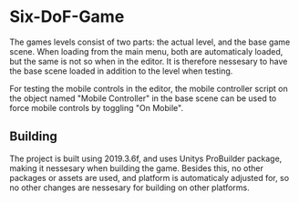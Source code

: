 # Six-DoF-Game
The games levels consist of two parts: the actual level, and the base game scene. When loading from the main menu, both are automaticaly loaded, but the same is not so when in the editor. It is therefore nessesary to have the base scene loaded in addition to the level when testing.

For testing the mobile controls in the editor, the mobile controller script on the object named "Mobile Controller" in the base scene can be used to force mobile controls by toggling "On Mobile".

## Building
The project is built using 2019.3.6f, and uses Unitys ProBuilder package, making it nessesary when building the game. Besides this, no other packages or assets are used, and platform is automaticaly adjusted for, so no other changes are nessesary for building on other platforms.

